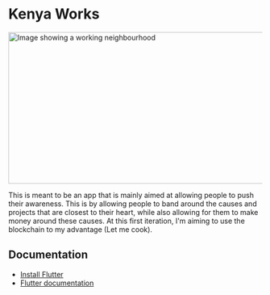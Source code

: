 # Kenya Works

<img src="https://images.pexels.com/photos/20470356/pexels-photo-20470356/free-photo-of-a-car-parked-to-help-repair-the-streetlight.jpeg?auto=compress&cs=tinysrgb&w=600/100/100#block" alt="Image showing a working neighbourhood" title="Image showing a working neighbourhood" width="600" height="300"/>

This is meant to be an app that is mainly aimed at allowing people to push their awareness. This is by allowing people to band around the causes and projects that are closest to their heart, while also allowing for them to make money around these causes. At this first iteration, I'm aiming to use the blockchain to my advantage (Let me cook).

## Documentation
-  [Install Flutter](https://docs.flutter.dev/get-started/install)
-  [Flutter documentation](https://docs.flutter.dev/)
